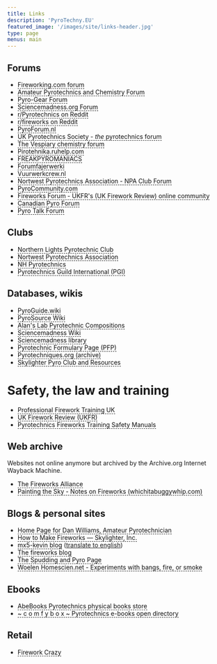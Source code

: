 ```yaml
---
title: Links 
description: 'PyroTechny.EU'
featured_image: '/images/site/links-header.jpg'
type: page
menus: main
---
```


<style>
a.tip {
    border-bottom: 1px dashed;
    text-decoration: none;
    color: #0f0f0f;
}
a.tip:hover {
    cursor: help;
    position: relative;
}
a.tip span {
    display: none;
}
a.tip:hover span {
    border: #000000 1px solid;
    padding: 5px 20px 5px 5px;
    display: block;
    z-index: 100;
    background: #f0f0f0 no-repeat 100% 5%;
    color: #000000;
    left: 0px;
    margin: 0px;
    width: 500px;
    position: absolute;
    top: 30px;
    text-decoration: none;
}
</style>

## Forums

* <a href="https://fireworking.com/forum" class="tip" target="_blank">Fireworking.com forum<span>Needs payed subscription for access<br/>Language: English</span></a>
* <a href="https://www.amateurpyro.com/forum/" class="tip" target="_blank">Amateur Pyrotechnics and Chemistry Forum<span>Active forum<br/>Language: English</span></a>
* <a href="http://pyro-gear.co.uk/forum/" class="tip" target="_blank">Pyro-Gear Forum<span>United Kingdom (UK) amateur pyrotechnic manufacturing and firework related discussion forum<br/>Almost inactive<br />Language: English</span></a>
* <a href="https://www.sciencemadness.org/whisper/" class="tip" target="_blank">Sciencemadness.org Forum<span>General chemistry forum. Contains some pyrotechnic related discussions<br/>Language: English</span></a>
* <a href="https://www.reddit.com/r/Pyrotechnics/"  class="tip"  target="_blank">r/Pyrotechnics on Reddit<span>Language: English</span></a>
* <a href="https://www.reddit.com/r/fireworks/" class="tip" target="_blank">r/fireworks on Reddit<span>Language: English</span></a>
* <a href="https://pyroforum.nl/" class="tip" target="_blank">PyroForum.nl<span>Dutch amateur pyrotechnics forum<br/>Almost inactive<br/>Language: Dutch</span></a>
* <a href="http://www.pyrosociety.org.uk/forum/" class="tip" target="_blank">UK Pyrotechnics Society - <i>the</i> pyrotechnics forum<span>Language: English</span></a>
* <a href="https://www.thevespiary.org/talk/" class="tip" target="_blank">The Vespiary chemistry forum</a>
* <a href="https://pirotehnika.ruhelp.com/" class="tip"  target="_blank">Pirotehnika.ruhelp.com<span>Language: Russian</span></a>
* <a href="https://freakpyromaniacs.com/index.php" class="tip" target="_blank">FREAKPYROMANIACS<span>Language: Dutch</span></a>
* <a href="https://www.forumfajerwerki.pl/" class="tip"  target="_blank">Forumfajerwerki<span>Language: Polish</span></a>
* <a href="https://forum.vuurwerkcrew.nl/" class="tip"  target="_blank">Vuurwerkcrew.nl<span>Language: Dutch</span></a>
* <a href="https://forum.npaclub.org/" class="tip"  target="_blank">Nortwest Pyrotechnics Association - NPA Club Forum<span>Language: English</span></a>
* <a href="https://www.pyrocommunity.com/" class="tip"  target="_blank">PyroCommunity.com<span>Language: English</span></a>
* <a href="https://www.fireworks-forum.org.uk/" class="tip"  target="_blank">Fireworks Forum - UKFR's (UK Firework Review) online community<span>Private forum<br/>Language: English</span></a>
* <a href="https://canadianpyro.ca/forum" class="tip"  target="_blank">Canadian Pyro Forum<span>Canadian Fireworks Resource<br/>Language: English</span></a>
* <a href="https://www.pyrotalk.com/bulletin/forum.php" class="tip"  target="_blank">Pyro Talk Forum<span>Language: English</span></a>

## Clubs

* <a href="https://thenlpc.site/" class="tip"  target="_blank">Northern Lights Pyrotechnic Club<span> The premier fireworks club in the Northeast and Mid-Atlantic Region<br/>Language: English</span></a>
*  <a href="https://npaclub.org/" class="tip"  target="_blank">Nortwest Pyrotechnics Association<span>Language: English</span></a>
* <a href="https://nhpyrotechnics.org/" class="tip"  target="_blank">NH Pyrotechnics<span>New Hampshire Pyrotechnic Association<br/>Language: English</span></a>
* <a href="https://pgi.org/" class="tip"  target="_blank">Pyrotechnics Guild International (PGI)<span>The Pyrotechnics Guild International or PGI founded in 1969 is an independent worldwide nonprofit organization of amateur and professional fireworks enthusiasts. Its membership is the largest pyrotechnic community in the world.<br/>The Guild has a yearly convention. People from all over the world come to this event that lasts for about a week.<br/>Language: English</span></a>

## Databases, wikis

* <a href="https://pyroguide.wiki/" class="tip" target="_blank">PyroGuide.wiki<span>The website (wiki) is a compilation of articles from many websites about fireworks and stage pyrotechnics, many of these websites no longer exist, although the knowledge they contained is still valid and valuable<br/>Language: English</span></a>
* <a href="https://pyrosource.fandom.com/" class="tip" target="_blank">PyroSource Wiki<span>This wiki is devoted to fireworks enthusiasts of making fireworks and other pyro related topics. This wiki will give details on several different compositions, techniques, effects, materials, chemicals, and much more. Enjoy the information, data, tutorials and vast amounts of information available.<br/>Language: English</span></a>
* <a href="http://www.vk2zay.net/composition/" class="tip" target="_blank">Alan's Lab Pyrotechnic Compositions<span>Small database of compositions with descriptions<br/>Language: English</span></a>
* <a href="https://www.sciencemadness.org/smwiki/index.php/Main_Page" class="tip" target="_blank">Sciencemadness Wiki<span>This wiki is meant to be a repository of information that is useful to home chemists. It is edited only by members of the Sciencemadness Discussion Board, rather than being open to the public, meaning it is guaranteed to be a collaborative work of home chemists from around the world. Here you can find descriptions and pictures of many chemical compounds, write-ups of procedures developed by Sciencemadness members, and much more<br/>Language: English</span></a>
* <a href="https://library.sciencemadness.org/library/index.html" class="tip" target="_blank">Sciencemadness library<span>Chemistry literature which at time of writing holds 50426 pages of reading and reference material in 107 volumes.<br/>Language: English</span></a>
* <a href="https://www.privatedata.com/byb/pyro/pfp/Index.html" class="tip"  target="_blank">Pyrotechnic Formulary Page (PFP)<span>This is a great archive of pyro formulae. Sadly, the author took it down as a result of the actions of a moron (familiar story, unfortunately). On his site he has given permission to others to put it on their sites, which is what I have done as I believe it's a great collection. The original site address is `www.come.to/pfp` If he changes his mind, this is probably where the up to date version will reside in the future. I downloaded this version a couple of years ago, I don't know if a more up to date version exists.
The author is Andrew Krywonizka, who must be given all credit for this work.<br/>Language: English</span></a>
* <a href="https://web.archive.org/web/20170616101434/http://www.pyrodb.org/links.php5" class="tip"  target="_blank">Pyrotechniques.org (archive)<span>Composition database and information<br/>Website is archived by Internet Wayback Machine<br/>Language: English</span></a>
* <a href="https://www.skylighter.com/pages/pyro-club" class="tip"  target="_blank">Skylighter Pyro Club and Resources<span>Language: English</span></a>

# Safety, the law and training

* <a href="https://www.fireworktraining.com/" class="tip"  target="_blank">Professional Firework Training UK<span>TBD<br/>Language: English</span></a>
* <a href="https://www.ukfr.com/ " class="tip"  target="_blank">UK Firework Review (UKFR)<span>Firework guides & advice<br/>Language: English</span></a>
* <a href="https://www.fireworksmanual.com/ " class="tip"  target="_blank">Pyrotechnics Fireworks Training Safety Manuals
<span>IPM Universal Publishing, LLC -PYROTECHNIC TRAINING SERIES-<br/>Language: English</span></a>
## Web archive

Websites not online anymore but archived by the Archive.org Internet Wayback Machine.

 * <a href="https://web.archive.org/web/20161014024316/http://fireworksalliance.org/index.cgi" class="tip"  target="_blank">The Fireworks Alliance<span>To protect, preserve, and promote fireworks, rocketry, chemistry, and amateur science experimentation in America.<br/>Language: English</span></a>
 * <a href="https://web.archive.org/web/20220530192115/http://wichitabuggywhip.com/fireworks/index.html" class="tip"  target="_blank">Painting the Sky - Notes on Fireworks (whichitabuggywhip.com)<span>I am the pyro dummy, fusing, running, shooting... maneuvers calculated brilliantly<br/>Language: English</span></a>

## Blogs & personal sites

* <a href="https://www.brianredmond.net/dwilliams/top.html" class="tip"  target="_blank">Home Page for Dan Williams, Amateur Pyrotechnician<span>Howdy and welcome! I assume you're here because you share my passion for display pyrotechnics. If not, you're still welcome to browse around, but be forwarned. They say that "He who hath once smelt the smoke is ne'er again free." These pages will teach you a few things about how to create art with light from the combustion of energetic materials. The information is geared for the limited budget amateur who creates his art for the sole purpose of giving delight to his friends and neighbors without thought for commercial gain. Please make yourself at home and be sure to send me a line if you've had a pleasant stay.<br/>Language: English</span></a>
* <a href="https://www.skylighter.com/blogs/how-to-make-fireworks" class="tip"  target="_blank">How to Make Fireworks — Skylighter, Inc.<span>Detailed posts about the creation and workings of fireworks for the (amateur) pyrotechnican<br />Language: English</span></a>
* <a href="https://mx5-kevin.blogspot.com/" class="tip"  target="_blank">mx5-kevin blog<span>recipes for sufnipyrotechnicians. Descriptions of chemical synthesis and creation of pyrotechnic devices for the amateur pyrotechnican<br/>Language: Hungarian</span></a> (<a target="_blank" href="https://mx5--kevin-blogspot-com.translate.goog/?_x_tr_sl=auto&_x_tr_tl=en&_x_tr_hl=en-US&_x_tr_pto=wapp">translate to english</a>)
* <a href="https://thefireworksblog.com/" class="tip"  target="_blank">The fireworks blog<span>The Fireworks Blog is a blog to tell about the history, culture, art and science behind Fireworks around the world.<br />The information comes from various sources like websites, books and the own knowledge and experience of the author.<br />Fireworks is direct related to explosives and I hope you NEVER use the information contained in this website to injure yourself or someone. Hope you like and expand your knowledge about Fireworks!<br/>Language: English</span></a>
* <a href="http://www.pyropage.50megs.com/" class="tip"  target="_blank">The Spudding and Pyro Page<span>This page was made by ***** (he prefers not to be named) and it details his experience with potato guns from the beginning and his experience with beginner pyrotechnics and a few explosives.<br/>I made this page in order to help people who are new to potato guns get started and have fun with this rewarding hobby.<br/>More experienced spudders might also find something interesting to enhance their spudding experience, or maybe not. I have three spudguns: a pneumatic gun from How Not To Build An Aircannon, a large combustion gun I made without plans and a smaller gun which is rather strange but works well all the same. <br/>The other reason I made this page is to help people who are just getting started with pyrotechnics.<br/>Language: English</span></a>
* <a href="https://woelen.homescience.net/science/chem/exps/index_fire.html" class="tip"  target="_blank">Woelen Homescien.net - Experiments with bangs, fire, or smoke<span>Many serious home chemistry persons think that fire, smoke and bangs only are good for kewls, but one cannot deny that especially this kind of experiments has a big appeal for most people. For many people it is this kind of experiments which have sparked their interest in science. For that reason, the list of this type of experiments is fairly long.<br/>Language: English</span></a>

## Ebooks

*  <a href=" https://www.abebooks.com/collections/sc/pyrotechnics/yUF6NQk2W1tdenSFIJB16" class="tip"  target="_blank">AbeBooks Pyrotechnics physical books store<span>- Curated by Prometheus Publications<br/>Language: English</span></a>
* <a href="https://nnty.fun/downloads/books/pyrotech/" class="tip"  target="_blank">~ c o m f y b o x ~ Pyrotechnics e-books open directory<span><br/>Language: English</span></a>

## Retail

* <a href="https://www.fireworkscrazy.co.uk/" class="tip"  target="_blank">Firework Crazy<span>UK (United Kingdom) fireworks retailer with information and training<br/>Language: English</span></a>

<!-- * <a href="URL" class="tip"  target="_blank">SHORT<span>LONG<br/>Language: English</span></a> ->
